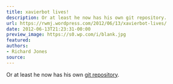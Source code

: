 ```yaml
---
title: xavierbot lives!
description: Or at least he now has his own git repository.
url: https://rwmj.wordpress.com/2012/06/13/xavierbot-lives/
date: 2012-06-13T21:23:31-00:00
preview_image: https://s0.wp.com/i/blank.jpg
featured:
authors:
- Richard Jones
source:
---
```


<p>Or at least he now has his own <a href="http://git.annexia.org/?p=xavierbot.git%3Ba=summary">git repository</a>.</p>

